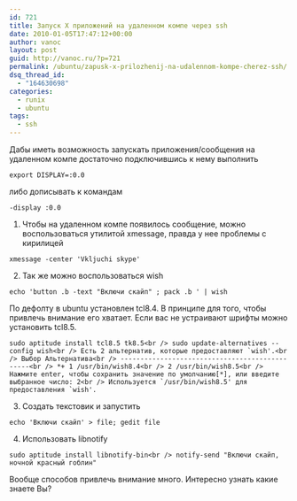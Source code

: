 ```yaml
---
id: 721
title: Запуск X приложений на удаленном компе через ssh
date: 2010-01-05T17:47:12+00:00
author: vanoc
layout: post
guid: http://vanoc.ru/?p=721
permalink: /ubuntu/zapusk-x-prilozhenij-na-udalennom-kompe-cherez-ssh/
dsq_thread_id:
  - "164630698"
categories:
  - runix
  - ubuntu
tags:
  - ssh
---
```

Дабы иметь возможность запускать приложения/сообщения на удаленном компе достаточно подключившись к нему выполнить
  
`export DISPLAY=:0.0`
  
либо дописывать к командам
  
`-display :0.0`

1. Чтобы на удаленном компе появилось сообщение, можно воспользоваться утилитой xmessage, правда у нее проблемы с кирилицей
  
`xmessage -center 'Vkljuchi skype'`
  
2. Так же можно воспользоваться wish
  
`echo 'button .b -text "Включи скайп" ; pack .b ' | wish`
  
По дефолту в ubuntu установлен tcl8.4. В принципе для того, чтобы привлечь внимание его хватает. Если вас не устраивают шрифты можно установить tcl8.5.
  
``sudo aptitude install tcl8.5 tk8.5<br />
sudo update-alternatives --config wish<br />
Есть 2 альтернатив, которые предоставляют `wish'.<br />
Выбор Альтернатива<br />
-----------------------------------------------<br />
*+ 1 /usr/bin/wish8.4<br />
2 /usr/bin/wish8.5<br />
Нажмите enter, чтобы сохранить значение по умолчанию[*], или введите выбранное число: 2<br />
Используется `/usr/bin/wish8.5' для предоставления `wish'.``
  
3. Создать текстовик и запустить
  
`echo 'Включи скайп' > file; gedit file`
  
4. Использовать libnotify
  
`sudo aptitude install libnotify-bin<br />
notify-send "Включи скайп, ночной красный гоблин"`

Вообще способов привлечь внимание много. Интересно узнать какие знаете Вы?